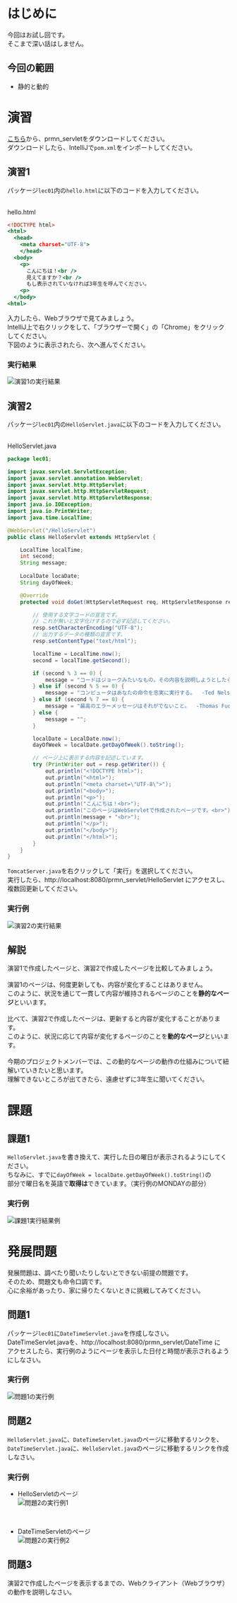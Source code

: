 # はじめに
今回はお試し回です。<br />
そこまで深い話はしません。<br />

## 今回の範囲
- 静的と動的

# 演習
[こちら](https://www.dropbox.com/sh/v4lpvdanvp028k3/AABQTJQY2msidQFEWbuGDXTma?dl=0)から、prmn_servletをダウンロードしてください。<br>
ダウンロードしたら、IntelliJで`pom.xml`をインポートしてください。<br>
## 演習1
パッケージ`lec01`内の`hello.html`に以下のコードを入力してください。<br>
<br>

hello.html
```hello.html
<!DOCTYPE html>
<html>
  <head>
    <meta charset="UTF-8">
    </head>
  <body>
    <p>
      こんにちは！<br />
      見えてますか？<br />
      もし表示されていなければ3年生を呼んでください。
    <p>
  </body>
<html>
```

入力したら、Webブラウザで見てみましょう。<br>
IntelliJ上で右クリックをして、「ブラウザーで開く」の「Chrome」をクリックしてください。<br>
下図のように表示されたら、次へ進んでください。

### 実行結果
![演習1の実行結果](https://i.imgur.com/NijX2zG.png) 

## 演習2
パッケージ`lec01`内の`HelloServlet.java`に以下のコードを入力してください。<br>
<br>

HelloServlet.java
```HelloServlet.java
package lec01;

import javax.servlet.ServletException;
import javax.servlet.annotation.WebServlet;
import javax.servlet.http.HttpServlet;
import javax.servlet.http.HttpServletRequest;
import javax.servlet.http.HttpServletResponse;
import java.io.IOException;
import java.io.PrintWriter;
import java.time.LocalTime;

@WebServlet("/HelloServlet")
public class HelloServlet extends HttpServlet {

    LocalTime localTime;
    int second;
    String message;
    
    LocalDate locaDate;
    String dayOfWeek;

    @Override
    protected void doGet(HttpServletRequest req, HttpServletResponse resp) throws ServletException, IOException {

        // 使用する文字コードの宣言です。
        // これが無いと文字化けするので必ず記述してください。
        resp.setCharacterEncoding("UTF-8");
        // 出力するデータの種類の宣言です。
        resp.setContentType("text/html"); 

        localTime = LocalTime.now();
        second = localTime.getSecond();

        if (second % 3 == 0) {
            message = "コードはジョークみたいなもの。その内容を説明しようとしたらダメ。  -Cory House";
        } else if (second % 5 == 0) {
            message = "コンピュータはあなたの命令を忠実に実行する。  -Ted Nelson";
        } else if (second % 7 == 0) {
            message = "最高のエラーメッセージはそれがでないこと。  -Thomas Fuchs";
        } else {
            message = "";
        }

        localDate = LocalDate.now();
        dayOfWeek = localDate.getDayOfWeek().toString();

        // ページ上に表示する内容を記述しています。
        try (PrintWriter out = resp.getWriter()) {
            out.println("<!DOCTYPE html>");
            out.println("<html>");
            out.println("<meta charset=\"UTF-8\">");
            out.println("<body>");
            out.println("<p>");
            out.println("こんにちは！<br>");
            out.println("このページはWebServletで作成されたページです。<br>");
            out.println(message + "<br>");
            out.println("</p>");
            out.println("</body>");
            out.println("</html>");
        }
    }
}
```
`TomcatServer.java`を右クリックして「実行」を選択してください。<br>
実行したら、http://localhost:8080/prmn_servlet/HelloServlet にアクセスし、複数回更新してください。<br>

### 実行例
![演習2の実行結果](https://i.imgur.com/NnZeYKu.png)

## 解説
演習1で作成したページと、演習2で作成したページを比較してみましょう。<br>
<br>
演習1のページは、何度更新しても、内容が変化することはありません。<br>
このように、状況を通じて一貫して内容が維持されるページのことを**静的なページ**といいます。<br>
<br>
比べて、演習2で作成したページは、更新すると内容が変化することがあります。<br>
このように、状況に応じて内容が変化するページのことを**動的なページ**といいます。<br>
<br>
今期のプロジェクトメンバーでは、この動的なページの動作の仕組みについて紐解いていきたいと思います。<br>
理解できないところが出てきたら、遠慮せずに3年生に聞いてください。<br>

# 課題
## 課題1
`HelloServlet.java`を書き換えて、実行した日の曜日が表示されるようにしてください。<br>
ちなみに、すでに`dayOfWeek = localDate.getDayOfWeek().toString()`の<br>
部分で曜日名を英語で**取得は**できています。（実行例のMONDAYの部分）<br>
### 実行例
![課題1実行結果例](https://i.imgur.com/hgVRgrm.png)<br>

# 発展問題
発展問題は、調べたり聞いたりしないとできない前提の問題です。<br>
そのため、問題文も命令口調です。<br>
心に余裕があったり、家に帰りたくないときに挑戦してみてください。<br>
## 問題1
パッケージ`lec01`に`DateTimeServlet.java`を作成しなさい。<br>
DateTimeServlet.javaを、http://localhost:8080/prmn_servlet/DateTime に<br>
アクセスしたら、実行例のようにページを表示した日付と時間が表示されるようにしなさい。<br>
### 実行例
![問題1の実行例](https://i.imgur.com/uE5rSbA.png)
## 問題2
`HelloServlet.java`に、`DateTimeServlet.java`のページに移動するリンクを、<br>
`DateTimeServlet.java`に、`HelloServlet.java`のページに移動するリンクを作成しなさい。<br>
### 実行例
- HelloServletのページ<br>
![問題2の実行例1](https://i.imgur.com/0HA9bnj.png)<br>
<br>

- DateTimeServletのページ<br>
![問題2の実行例2](https://i.imgur.com/58yVs2W.png)<br>

## 問題3
演習2で作成したページを表示するまでの、Webクライアント（Webブラウザ）の動作を説明しなさい。<br>
